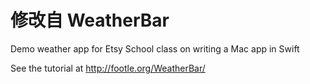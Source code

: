 修改自
WeatherBar
==========

Demo weather app for Etsy School class on writing a Mac app in Swift

See the tutorial at http://footle.org/WeatherBar/
 
